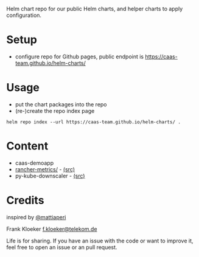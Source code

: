 Helm chart repo for our public Helm charts, and helper charts to apply configuration.

# Setup

* configure repo for Github pages, public endpoint is https://caas-team.github.io/helm-charts/

# Usage

* put the chart packages into the repo
* (re-)create the repo index page

```
helm repo index --url https://caas-team.github.io/helm-charts/ .
```

# Content

* caas-demoapp
* [rancher-metrics/](charts/rancher-metrics) -
  [(src)](https://github.com/caas-team/helm-charts/tree/main/charts/rancher-metrics)
* py-kube-downscaler -
  [(src)](https://github.com/caas-team/py-kube-downscaler)


# Credits

inspired by [@mattiaperi](https://medium.com/@mattiaperi/create-a-public-helm-chart-repository-with-github-pages-49b180dbb417)

Frank Kloeker <f.kloeker@telekom.de>

Life is for sharing. If you have an issue with the code or want to improve it,
feel free to open an issue or an pull request.


